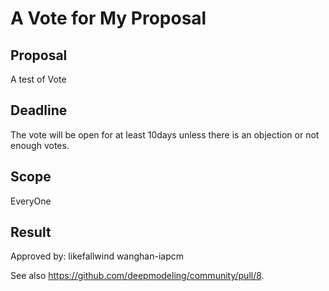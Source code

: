 # A Vote for My Proposal

## Proposal

A test of Vote

## Deadline

The vote will be open for at least 10days unless there is an objection or not enough votes.

## Scope

EveryOne

## Result

Approved by:
likefallwind
wanghan-iapcm

See also https://github.com/deepmodeling/community/pull/8.
